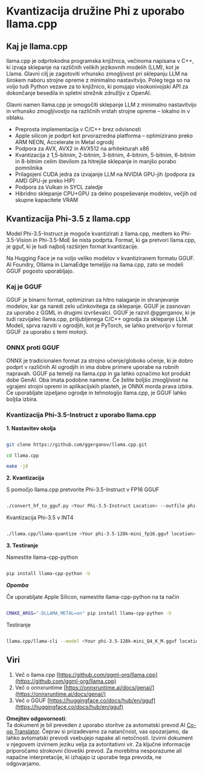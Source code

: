 <!--
CO_OP_TRANSLATOR_METADATA:
{
  "original_hash": "462bddc47427d8785f3c9fd817b346fe",
  "translation_date": "2025-07-16T22:12:50+00:00",
  "source_file": "md/01.Introduction/04/UsingLlamacppQuantifyingPhi.md",
  "language_code": "sl"
}
-->
# **Kvantizacija družine Phi z uporabo llama.cpp**

## **Kaj je llama.cpp**

llama.cpp je odprtokodna programska knjižnica, večinoma napisana v C++, ki izvaja sklepanje na različnih velikih jezikovnih modelih (LLM), kot je Llama. Glavni cilj je zagotoviti vrhunsko zmogljivost pri sklepanju LLM na širokem naboru strojne opreme z minimalno nastavitvijo. Poleg tega so na voljo tudi Python vezave za to knjižnico, ki ponujajo visokonivojski API za dokončanje besedila in spletni strežnik združljiv z OpenAI.

Glavni namen llama.cpp je omogočiti sklepanje LLM z minimalno nastavitvijo in vrhunsko zmogljivostjo na različnih vrstah strojne opreme – lokalno in v oblaku.

- Preprosta implementacija v C/C++ brez odvisnosti
- Apple silicon je podprt kot prvorazredna platforma – optimizirano preko ARM NEON, Accelerate in Metal ogrodij
- Podpora za AVX, AVX2 in AVX512 na arhitekturah x86
- Kvantizacija z 1,5-bitnim, 2-bitnim, 3-bitnim, 4-bitnim, 5-bitnim, 6-bitnim in 8-bitnim celim številom za hitrejše sklepanje in manjšo porabo pomnilnika
- Prilagojeni CUDA jedra za izvajanje LLM na NVIDIA GPU-jih (podpora za AMD GPU-je preko HIP)
- Podpora za Vulkan in SYCL zaledje
- Hibridno sklepanje CPU+GPU za delno pospeševanje modelov, večjih od skupne kapacitete VRAM

## **Kvantizacija Phi-3.5 z llama.cpp**

Model Phi-3.5-Instruct je mogoče kvantizirati z llama.cpp, medtem ko Phi-3.5-Vision in Phi-3.5-MoE še nista podprta. Format, ki ga pretvori llama.cpp, je gguf, ki je tudi najbolj razširjen format kvantizacije.

Na Hugging Face je na voljo veliko modelov v kvantiziranem formatu GGUF. AI Foundry, Ollama in LlamaEdge temeljijo na llama.cpp, zato se modeli GGUF pogosto uporabljajo.

### **Kaj je GGUF**

GGUF je binarni format, optimiziran za hitro nalaganje in shranjevanje modelov, kar ga naredi zelo učinkovitega za sklepanje. GGUF je zasnovan za uporabo z GGML in drugimi izvrševalci. GGUF je razvil @ggerganov, ki je tudi razvijalec llama.cpp, priljubljenega C/C++ ogrodja za sklepanje LLM. Modeli, sprva razviti v ogrodjih, kot je PyTorch, se lahko pretvorijo v format GGUF za uporabo s temi motorji.

### **ONNX proti GGUF**

ONNX je tradicionalen format za strojno učenje/globoko učenje, ki je dobro podprt v različnih AI ogrodjih in ima dobre primere uporabe na robnih napravah. GGUF pa temelji na llama.cpp in ga lahko označimo kot produkt dobe GenAI. Oba imata podobne namene. Če želite boljšo zmogljivost na vgrajeni strojni opremi in aplikacijskih plasteh, je ONNX morda prava izbira. Če uporabljate izpeljano ogrodje in tehnologijo llama.cpp, je GGUF lahko boljša izbira.

### **Kvantizacija Phi-3.5-Instruct z uporabo llama.cpp**

**1. Nastavitev okolja**


```bash

git clone https://github.com/ggerganov/llama.cpp.git

cd llama.cpp

make -j8

```


**2. Kvantizacija**

S pomočjo llama.cpp pretvorite Phi-3.5-Instruct v FP16 GGUF


```bash

./convert_hf_to_gguf.py <Your Phi-3.5-Instruct Location> --outfile phi-3.5-128k-mini_fp16.gguf

```

Kvantizacija Phi-3.5 v INT4


```bash

./llama.cpp/llama-quantize <Your phi-3.5-128k-mini_fp16.gguf location> ./gguf/phi-3.5-128k-mini_Q4_K_M.gguf Q4_K_M

```


**3. Testiranje**

Namestite llama-cpp-python


```bash

pip install llama-cpp-python -U

```

***Opomba*** 

Če uporabljate Apple Silicon, namestite llama-cpp-python na ta način


```bash

CMAKE_ARGS="-DLLAMA_METAL=on" pip install llama-cpp-python -U

```

Testiranje 


```bash

llama.cpp/llama-cli --model <Your phi-3.5-128k-mini_Q4_K_M.gguf location> --prompt "<|user|>\nCan you introduce .NET<|end|>\n<|assistant|>\n"  --gpu-layers 10

```



## **Viri**

1. Več o llama.cpp [https://github.com/ggml-org/llama.cpp](https://github.com/ggml-org/llama.cpp)
2. Več o onnxruntime [https://onnxruntime.ai/docs/genai/](https://onnxruntime.ai/docs/genai/)
3. Več o GGUF [https://huggingface.co/docs/hub/en/gguf](https://huggingface.co/docs/hub/en/gguf)

**Omejitev odgovornosti**:  
Ta dokument je bil preveden z uporabo storitve za avtomatski prevod AI [Co-op Translator](https://github.com/Azure/co-op-translator). Čeprav si prizadevamo za natančnost, vas opozarjamo, da lahko avtomatski prevodi vsebujejo napake ali netočnosti. Izvirni dokument v njegovem izvirnem jeziku velja za avtoritativni vir. Za ključne informacije priporočamo strokovni človeški prevod. Za morebitna nesporazume ali napačne interpretacije, ki izhajajo iz uporabe tega prevoda, ne odgovarjamo.